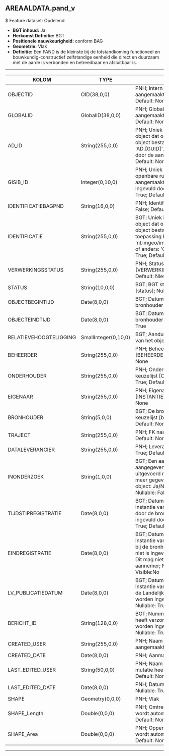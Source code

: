 ## AREAALDATA.pand_v

$ Feature dataset: Opdelend

* __BGT inhoud:__ Ja
* __Herkomst Definitie:__ BGT
* __Positionele nauwkeurigheid:__ conform BAG
* __Geometrie:__ Vlak
* __Definitie:__ Een PAND is de kleinste bij de totstandkoming functioneel en bouwkundig-constructief zelfstandige eenheid die direct en duurzaam met de aarde is verbonden en betreedbaar en afsluitbaar is.



***

|KOLOM                               |TYPE          	         |DEFINITIE|
|------                              |----                       |-----    |
|OBJECTID                            |OID(38,0,0)                |PNH; Intern ArcGIS Identificatienummer, aangemaakt door ArcGIS; Nullable: False; Default: None|
|GLOBALID                            |GlobalID(38,0,0)           |PNH; Global Unique Identifier,  aangemaakt door ArcGIS; Nullable: False; Default: None|
|AD_ID                               |String(255,0,0)            |PNH; Uniek identificatienummer voor het object dat onveranderlijk is zolang het object bestaat in Areaaldata: in format 'AD.[GUID]'. Dit moet worden ingevuld door de aannemer; Nullable: False; Default: None|
|GISIB_ID                            |Integer(0,10,0)            |PNH; Uniek Identificatienummer beheer openbare ruimte (GISIB), wordt aangemaakt in GISIB en mag niet worden ingevuld door de aannemer; Nullable: True; Default: None|
|IDENTIFICATIEBAGPND                 |String(16,0,0)             |PNH; Identificatie in de BAG; Nullable: False; Default: None|
|IDENTIFICATIE                       |String(255,0,0)            |BGT; Uniek identificatienummer voor het object dat onveranderlijk is zolang het object bestaat: bevat indien van toepassing BGT/IMKL ID in format 'nl.imgeo/imkl.bronhouderscode.LokaalID' of anders: '00000'.LokaalID; Nullable: True; Default: None|
|VERWERKINGSSTATUS                   |String(255,0,0)            |PNH; Status van de gegevens; keuzelijst [VERWERKINGSSTATUS]; Nullable: False; Default: Nieuw|
|STATUS                              |String(10,0,0)             |BGT; BGT status van het object; keuzelijst [status]; Nullable: False; Default: bestaand|
|OBJECTBEGINTIJD                     |Date(8,0,0)                |BGT; Datum waarop het object bij de bronhouder is ontstaan; Nullable: False|
|OBJECTEINDTIJD                      |Date(8,0,0)                |BGT; Datum waarop het object bij de bronhouder niet meer geldig is; Nullable: True|
|RELATIEVEHOOGTELIGGING              |SmallInteger(0,10,0)       |BGT; Aanduiding voor de relatieve hoogte van het object; Nullable: False; Default: 0|
|BEHEERDER                           |String(255,0,0)            |PNH; Beheerder van het object; keuzelijst [BEHEERDER]; Nullable: True; Default: None|
|ONDERHOUDER                         |String(255,0,0)            |PNH; Onderhouder van het object; keuzelijst [ONDERHOUDER]; Nullable: True; Default: None|
|EIGENAAR                            |String(255,0,0)            |PNH; Eigenaar van het object; keuzelijst [INSTANTIE]; Nullable: True; Default: None|
|BRONHOUDER                          |String(5,0,0)              |BGT; De bronhoudercode van het object; keuzelijst [bronhouder]; Nullable: False; Default: None|
|TRAJECT                             |String(255,0,0)            |PNH; FK naar traject_v; Nullable: True; Default: None|
|DATALEVERANCIER                     |String(255,0,0)            |PNH; Leverancier van de data; Nullable: True; Default: None|
|INONDERZOEK                         |String(1,0,0)              |BGT; Een aanduiding waarmee wordt aangegeven dat een onderzoek wordt uitgevoerd naar de juistheid van een of meer gegevens van het betreffende object: Ja/Nee; keuzelijst [jaNee]; Nullable: False; Default: N; Visible:No|
|TIJDSTIPREGISTRATIE                 |Date(8,0,0)                |BGT; Datum en tijdstip waarop deze instantie van het object is opgenomen door de bronhouder. Dit mag niet worden ingevuld door de aannemer; Nullable: True; Default: None; Visible:No|
|EINDREGISTRATIE                     |Date(8,0,0)                |BGT; Datum en tijdstip waarop deze instantie van het object niet meer geldig is bij de bronhouder. Wanneer deze waarde niet is ingevuld is de instantie nog geldig. Dit mag niet worden ingevuld door de aannemer; Nullable: True; Default: None; Visible:No|
|LV_PUBLICATIEDATUM                  |Date(8,0,0)                |BGT; Datum en tijdstip waarop deze instantie van het object is opgenomen in de Landelijke Voorziening. Dit mag niet worden ingevuld door de aannemer; Nullable: True; Default: None; Visible:No|
|BERICHT_ID                          |String(128,0,0)            |BGT; Nummer van het bericht dat PNH heeft verzonden naar LV. Dit mag niet worden ingevuld door de aannemer; Nullable: True; Default: None; Visible:No|
|CREATED_USER                        |String(255,0,0)            |PNH; Naam van gebruiker die de rij heeft aangemaakt; Nullable: True; Default: None|
|CREATED_DATE                        |Date(8,0,0)                |PNH; Aanmaakdatum; Nullable: True|
|LAST_EDITED_USER                    |String(50,0,0)             |PNH; Naam van gebruiker die de laatste mutatie heeft doorgevoerd; Nullable: True; Default: None|
|LAST_EDITED_DATE                    |Date(8,0,0)                |PNH; Datum van de laatste mutatie; Nullable: True|
|SHAPE                               |Geometry(0,0,0)            |PNH; Vlak|
|SHAPE_Length                        |Double(0,0,0)              |PNH; Omtrek in meters, 5 decimalen. Dit wordt automatisch gevuld; Nullable: False; Default: None|
|SHAPE_Area                          |Double(0,0,0)              |PNH; Oppervlakte in m2, 5 decimalen. Dit wordt automatisch gevuld; Nullable: False; Default: None|




***
